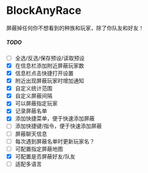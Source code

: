 # BlockAnyRace
屏蔽掉任何你不想看到的种族和玩家，除了你队友和好友！

##### TODO
- [ ] 全选/反选/保存预设/读取预设
- [X] 在信息栏添加附近屏蔽玩家数
- [X] 信息栏点击快捷打开设置
- [X] 附近出现屏蔽玩家时增加通知
- [X] 自定义统计范围
- [X] 自定义屏蔽间隔
- [x] 可以屏蔽指定玩家
- [x] 记录屏蔽名单
- [x] 添加快捷菜单，便于快速添加屏蔽
- [ ] 添加快捷键/指令，便于快速添加屏蔽
- [ ] 屏蔽聊天信息
- [ ] 每次遇到屏蔽名单时更新玩家名？
- [ ] 可配置指定屏蔽地图
- [X] 可配置是否屏蔽好友/队友
- [ ] 适配多语言
